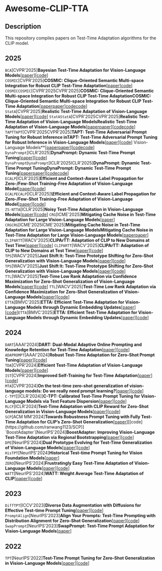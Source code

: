 # Awesome-CLIP-TTA
## Description
This repository compiles papers on Test-Time Adaptation algorithms for the CLIP model.
## 2025
`BCA`[CVPR'2025]**Bayesian Test-Time Adaptation for Vision-Language Models**[[paper](https://openaccess.thecvf.com/content/CVPR2025/papers/Zhou_Bayesian_Test-Time_Adaptation_for_Vision-Language_Models_CVPR_2025_paper.pdf)][[code](https://github.com/cuishuang99/BayesTTA)]    
`COSMIC`[CVPR'2025]**COSMIC: Clique-Oriented Semantic Multi-space Integration for Robust CLIP Test-Time Adaptation**[[paper](https://openaccess.thecvf.com/content/CVPR2025/papers/Huang_COSMIC_Clique-Oriented_Semantic_Multi-space_Integration_for_Robust_CLIP_Test-Time_Adaptation_CVPR_2025_paper.pdf)][code](https://github.com/hf618/COSMIC)]   `COSMICCOSMIC`[CVPR'2025CVPR'2025]**COSMIC: Clique-Oriented Semantic Multi-space Integration for Robust CLIP Test-Time AdaptationCOSMIC: Clique-Oriented Semantic Multi-space Integration for Robust CLIP Test-Time Adaptation**[[paperpaper](https://openaccess.thecvf.com/content/CVPR2025/papers/Huang_COSMIC_Clique-Oriented_Semantic_Multi-space_Integration_for_Robust_CLIP_Test-Time_Adaptation_CVPR_2025_paper.pdfhttps://openaccess.thecvf.com/content/CVPR2025/papers/Huang_COSMIC_Clique-Oriented_Semantic_Multi-space_Integration_for_Robust_CLIP_Test-Time_Adaptation_CVPR_2025_paper.pdf)][codecode](https://github.com/hf618/COSMIChttps://github.com/hf618/COSMIC)]   
`StatA`[CVPR'2025]**Realistic Test-Time Adaptation of Vision-Language Models**[[paper](https://openaccess.thecvf.com/content/CVPR2025/papers/Zanella_Realistic_Test-Time_Adaptation_of_Vision-Language_Models_CVPR_2025_paper.pdf)][[code](https://github.com/MaxZanella/StatA)]    `StatAStatA`[CVPR'2025CVPR'2025]**Realistic Test-Time Adaptation of Vision-Language ModelsRealistic Test-Time Adaptation of Vision-Language Models**[[paperpaper](https://openaccess.thecvf.com/content/CVPR2025/papers/Zanella_Realistic_Test-Time_Adaptation_of_Vision-Language_Models_CVPR_2025_paper.pdfhttps://openaccess.thecvf.com/content/CVPR2025/papers/Zanella_Realistic_Test-Time_Adaptation_of_Vision-Language_Models_CVPR_2025_paper.pdf)][[codecode](https://github.com/MaxZanella/StatAhttps://github.com/MaxZanella/StatA)]    
`TAPTTAPT`[CVPR'2025CVPR'2025]**TAPT: Test-Time Adversarial Prompt Tuning for Robust Inference inTAPT: Test-Time Adversarial Prompt Tuning for Robust Inference in
Vision-Language Models**[[paper](https://openaccess.thecvf.com/content/CVPR2025/papers/Wang_TAPT_Test-Time_Adversarial_Prompt_Tuning_for_Robust_Inference_in_Vision-Language_CVPR_2025_paper.pdf)][[code](https://github.com/xinwong/TAPT)]   Vision-Language Models**[[paperpaper](https://openaccess.thecvf.com/content/CVPR2025/papers/Wang_TAPT_Test-Time_Adversarial_Prompt_Tuning_for_Robust_Inference_in_Vision-Language_CVPR_2025_paper.pdfhttps://openaccess.thecvf.com/content/CVPR2025/papers/Wang_TAPT_Test-Time_Adversarial_Prompt_Tuning_for_Robust_Inference_in_Vision-Language_CVPR_2025_paper.pdf)][[codecode](https://github.com/xinwong/TAPThttps://github.com/xinwong/TAPT)]   
`DynaPrompt`[ICLR'2025]**DynaPrompt: Dynamic Test-Time Prompt Tuning**[[paper](https://openreview.net/pdf?id=EFZEdHB3Mp)][[code](https://github.com/zzzx1224/DynaPrompt)]   `DynaPromptDynaPrompt`[ICLR'2025ICLR'2025]**DynaPrompt: Dynamic Test-Time Prompt TuningDynaPrompt: Dynamic Test-Time Prompt Tuning**[[paperpaper](https://openreview.net/pdf?id=EFZEdHB3Mphttps://openreview.net/pdf?id=EFZEdHB3Mp)][[codecode](https://github.com/zzzx1224/DynaPrompthttps://github.com/zzzx1224/DynaPrompt)]   
`ECALP`[ICLR'2025]**Efficient and Context-Aware Label Propagation for Zero-/Few-Shot Training-Free Adaptation of Vision-Language Model**[[paper](https://openreview.net/pdf?id=D10yarGQNk)][[code](https://github.com/Yushu-Li/ECALP)]   
`ECALPECALP`[ICLR'2025]**\Efficient and Context-Aware Label Propagation for Zero-/Few-Shot Training-Free Adaptation of Vision-Language Model**[[paper](https://openreview.net/pdf?id=D10yarGQNk)][[code](https://github.com/Yushu-Li/ECALP)]   
`ZS-NTTA`[ICLR'2025]**Noisy Test-Time Adaptation in Vision-Language Models**[[paper](https://openreview.net/pdf?id=iylpeTI0Ql)][[code](https://github.com/tmlr-group/ZS-NTTA)]
`CRG`[ICME'2025]**Mitigating Cache Noise in Test-Time Adaptation for Large Vision-Language Models**[[paper](https://arxiv.org/pdf/2503.18334)]   `CRGCRG`[ICME'2025ICME'2025]**Mitigating Cache Noise in Test-Time Adaptation for Large Vision-Language ModelsMitigating Cache Noise in Test-Time Adaptation for Large Vision-Language Models**[[paperpaper](https://arxiv.org/pdf/2503.18334https://arxiv.org/pdf/2503.18334)]   
`CLIPARTT`[WACV'2025]**CLIPArTT: Adaptation of CLIP to New Domains at Test Time**[[paper](https://openaccess.thecvf.com/content/WACV2025/papers/Hakim_CLIPArTT_Adaptation_of_CLIP_to_New_Domains_at_Test_Time_WACV_2025_paper.pdf)][[code](https://github.com/dosowiechi/CLIPArTT)]   `CLIPARTT`[WACV'2025]**CLIPArTT: Adaptation of CLIP to New Domains at Test Time**[[paper](https://openaccess.thecvf.com/content/WACV2025/papers/Hakim_CLIPArTT_Adaptation_of_CLIP_to_New_Domains_at_Test_Time_WACV_2025_paper.pdf)][[code](https://github.com/dosowiechi/CLIPArTT)]   
`TPS`[WACV'2025]**Just Shift It: Test-Time Prototype Shifting for Zero-Shot Generalization with Vision-Language Models**[[paper](https://openaccess.thecvf.com/content/WACV2025/papers/Sui_Just_Shift_It_Test-Time_Prototype_Shifting_for_Zero-Shot_Generalization_with_WACV_2025_paper.pdf)][[code](https://github.com/elaine-sui/TPS)]   `TPS`[WACV'2025]**Just Shift It: Test-Time Prototype Shifting for Zero-Shot Generalization with Vision-Language Models**[[paper](https://openaccess.thecvf.com/content/WACV2025/papers/Sui_Just_Shift_It_Test-Time_Prototype_Shifting_for_Zero-Shot_Generalization_with_WACV_2025_paper.pdf)][[code](https://github.com/elaine-sui/TPS)]   
`TTL`[WACV'2025]**Test-Time Low Rank Adaptation via Confidence Maximization for Zero-Shot Generalization of Vision-Language Models**[[paper](https://openaccess.thecvf.com/content/WACV2025/papers/Imam_Test-Time_Low_Rank_Adaptation_via_Confidence_Maximization_for_Zero-Shot_Generalization_WACV_2025_paper.pdf)][[code](https://github.com/Razaimam45/TTL-Test-Time-Low-Rank-Adaptation)]   `TTL`[WACV'2025]**Test-Time Low Rank Adaptation via Confidence Maximization for Zero-Shot Generalization of Vision-Language Models**[[paper](https://openaccess.thecvf.com/content/WACV2025/papers/Imam_Test-Time_Low_Rank_Adaptation_via_Confidence_Maximization_for_Zero-Shot_Generalization_WACV_2025_paper.pdf)][[code](https://github.com/Razaimam45/TTL-Test-Time-Low-Rank-Adaptation)]   
`ETTA`[BMVC'2025]**ETTA: Efficient Test-Time Adaptation for Vision-Language Models through Dynamic Embedding Updates**[[paper](https://arxiv.org/pdf/2508.05898)][[code](https://github.com/hamidreza-dastmalchi/ETTA)]`ETTA`[BMVC'2025]**ETTA: Efficient Test-Time Adaptation for Vision-Language Models through Dynamic Embedding Updates**[[paper](https://arxiv.org/pdf/2508.05898)][[code](https://github.com/hamidreza-dastmalchi/ETTA)]
## 2024
`DART`[AAAI'2024]**DART: Dual-Modal Adaptive Online Prompting and Knowledge Retention for Test-Time Adaptation**[[paper](https://ojs.aaai.org/index.php/AAAI/article/view/29320)][[code](https://github.com/zhoujiahuan1991/AAAI2024-DART)]
`ADAPROMPT`[AAAI'2024]**Robust Test-Time Adaptation for Zero-Shot Prompt Tuning**[[paper](https://ojs.aaai.org/index.php/AAAI/article/view/29611)][[code](https://github.com/zhangdingchu/Adaprompt)]  
`TDA`[CVPR'2024]**Efficient Test-Time Adaptation of Vision-Language Models**[[paper](https://openaccess.thecvf.com/content/CVPR2024/papers/Karmanov_Efficient_Test-Time_Adaptation_of_Vision-Language_Models_CVPR_2024_paper.pdf)][[code](https://github.com/kdiAAA/TDA)]  
`IST`[CVPR'2024]**Improved Self-Training for Test-Time Adaptation**[[paper](https://openaccess.thecvf.com/content/CVPR2024/papers/Ma_Improved_Self-Training_for_Test-Time_Adaptation_CVPR_2024_paper.pdf)][[code](https://github.com/JingInAI/IST4TTA)]  
`MTA`[CVPR'2024]**On the test-time zero-shot generalization of vision-language models: Do we really need prompt learning?**[[paper](https://openaccess.thecvf.com/content/CVPR2024/papers/Zanella_On_the_Test-Time_Zero-Shot_Generalization_of_Vision-Language_Models_Do_We_CVPR_2024_paper.pdf)][[code](https://github.com/MaxZanella/MTA)]  
`C-TPT`[[ICLR'2024]]**C-TPT: Calibrated Test-Time Prompt Tuning for Vision-Language Models via Text Feature Dispersion**[[paper](https://openreview.net/pdf?id=jzzEHTBFOT)][[code](https://github.com/hee-suk-yoon/C-TPT)]  
`RLCF`[ICLR'2024]**Test-Time Adaptation with CLIP Reward for Zero-Shot Generalization in Vision-Language Models**[[paper](https://proceedings.iclr.cc/paper_files/paper/2024/file/0faa4bc5f522076947a030273629d4fe-Paper-Conference.pdf)][[code](https://github.com/mzhaoshuai/RLCF)]  
`SCP`[ACM MM'2024]**Towards Robustness Prompt Tuning with Fully Test-Time Adaptation for CLIP’s Zero-Shot Generalization**[[paper]([https://openreview.net/pdf?id=BVFAVis7ui](https://dl.acm.org/doi/pdf/10.1145/3664647.3681213))][[code](https://github.com/ranwang1123/SCP)]  
`BoostAdapter`[NeurIPS'2024]**BoostAdapter: Improving Vision-Language Test-Time Adaptation via Regional Bootstrapping**[[paper](https://proceedings.neurips.cc/paper_files/paper/2024/file/7d60bfd8458b67acbbaf18b892338d00-Paper-Conference.pdf)][[code](https://github.com/taolinzhang/BoostAdapter)]   
`DPE`[NeurIPS'2024]**Dual Prototype Evolving for Test-Time Generalization of Vision-Language Models**[[paper](https://proceedings.neurips.cc/paper_files/paper/2024/file/38b787fc530d0b31825827e2cc306656-Paper-Conference.pdf)][[code](https://github.com/zhangce01/dpe-clip)]   
`HisTPT`[NeurIPS'2024]**Historical Test-time Prompt Tuning for Vision Foundation Models**[[paper](https://proceedings.neurips.cc/paper_files/paper/2024/file/178ae4ba29022eb7bf509c2e27bc8ab8-Paper-Conference.pdf)]   
`ZERO`[NeurIPS'2024]**Frustratingly Easy Test-Time Adaptation of Vision-Language Models**[[paper](https://proceedings.neurips.cc/paper_files/paper/2024/file/e92cb6f981a2cacb2a710ecaa0d7b141-Paper-Conference.pdf)][[code](https://github.com/FarinaMatteo/zero)]  
`WATT`[NeurIPS'2024]**WATT: Weight Average Test-Time Adaptation of CLIP**[[paper](https://proceedings.neurips.cc/paper_files/paper/2024/file/55d16334943f8728073e17139e5baa3d-Paper-Conference.pdf)][[code](https://github.com/Mehrdad-Noori/WATT)]  
## 2023
`DiffTPT`[ICCV'2023]**Diverse Data Augmentation with Diffusions for Effective Test-time Prompt Tuning**[[paper](https://openaccess.thecvf.com/content/ICCV2023/papers/Feng_Diverse_Data_Augmentation_with_Diffusions_for_Effective_Test-time_Prompt_Tuning_ICCV_2023_paper.pdf)][[code](https://github.com/chunmeifeng/DiffTPT)]
`PromptAlign`[NeurIPS'2023]**Align Your Prompts: Test-Time Prompting with Distribution Alignment for Zero-Shot Generalization**[[paper](https://proceedings.neurips.cc/paper_files/paper/2023/file/fe8debfd5a36ada52e038c8b2078b2ce-Paper-Conference.pdf)][[code](https://github.com/jameelhassan/PromptAlign)]   
`SwapPrompt`[NeurIPS'2023]**SwapPrompt: Test-Time Prompt Adaptation for Vision-Language Models**[[paper](https://proceedings.neurips.cc/paper_files/paper/2023/file/cdd0640218a27e9e2c0e52e324e25db0-Paper-Conference.pdf)]
## 2022
`TPT`[NeurIPS'2022]**Test-Time Prompt Tuning for Zero-Shot Generalization in Vision-Language Models**[[paper](https://openreview.net/pdf?id=e8PVEkSa4Fq)][[code](https://github.com/azshue/TPT)]
